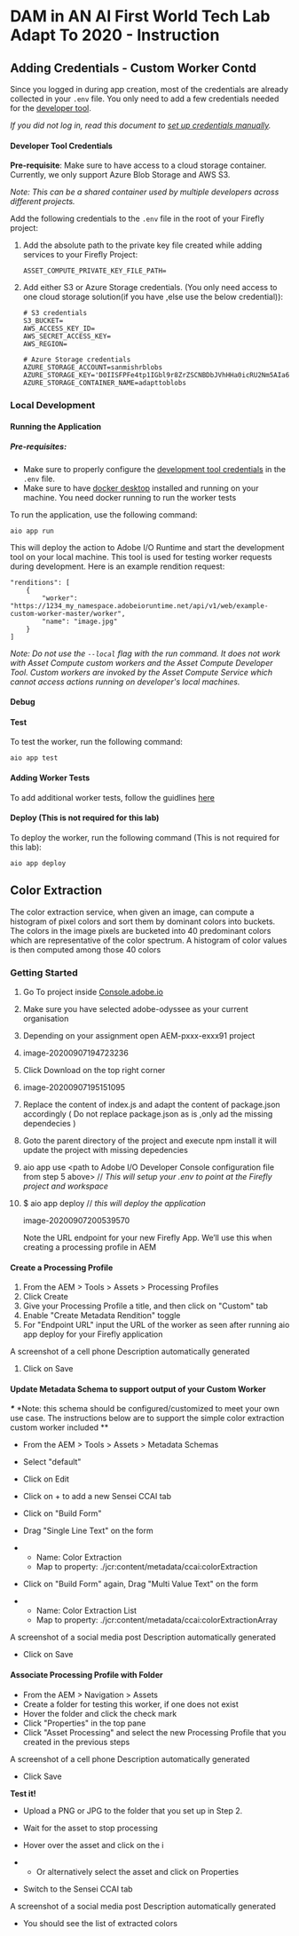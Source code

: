 # DAM in AN AI First World Tech Lab Adapt To 2020 - Instruction 

## Adding Credentials - Custom Worker Contd

Since you logged in during app creation, most of the credentials are already collected in your `.env` file. You only need to add a few credentials needed for the [developer tool](https://git.corp.adobe.com/nui/nui/blob/master/doc/developer/CustomWorkerDeveloperGuide.md#developer-tool-credentials).

*If you did not log in, read this document to [set up credentials manually](https://git.corp.adobe.com/nui/nui/blob/master/doc/developer/SettingUpCredentialsManually.md).*

#### Developer Tool Credentials

**Pre-requisite**: Make sure to have access to a cloud storage container. Currently, we only support Azure Blob Storage and AWS S3.

*Note: This can be a shared container used by multiple developers across different projects.*

Add the following credentials to the `.env` file in the root of your Firefly project:

1. Add the absolute path to the private key file created while adding services to your Firefly Project:

   ```
   ASSET_COMPUTE_PRIVATE_KEY_FILE_PATH=
   ```

2. Add either S3 or Azure Storage credentials. (You only need access to one cloud storage solution(if you have ,else use the below credential)):

   ```
   # S3 credentials
   S3_BUCKET=
   AWS_ACCESS_KEY_ID=
   AWS_SECRET_ACCESS_KEY=
   AWS_REGION=
   
   # Azure Storage credentials
   AZURE_STORAGE_ACCOUNT=sanmishrblobs
   AZURE_STORAGE_KEY='D0IISFPFe4tp1IGbl9r8ZrZSCNBDbJVhHHa0icRU2Nm5AIa6TKMkaRJkxB7NupIAIuwHNvP6qKEVOGe9I4emoA=='
   AZURE_STORAGE_CONTAINER_NAME=adapttoblobs
   ```

### Local Development

#### Running the Application

##### **Pre-requisites**:

- Make sure to properly configure the [development tool credentials](https://git.corp.adobe.com/nui/nui/blob/master/doc/developer/CustomWorkerDeveloperGuide.md#developer-tool-credentials) in the `.env` file.
- Make sure to have [docker desktop](https://www.docker.com/products/docker-desktop) installed and running on your machine. You need docker running to run the worker tests

To run the application, use the following command:

```
aio app run
```

This will deploy the action to Adobe I/O Runtime and start the development tool on your local machine. This tool is used for testing worker requests during development. Here is an example rendition request:

```
"renditions": [
    {
        "worker": "https://1234_my_namespace.adobeioruntime.net/api/v1/web/example-custom-worker-master/worker",
        "name": "image.jpg"
    }
]
```

*Note: Do not use the `--local` flag with the run command. It does not work with Asset Compute custom workers and the Asset Compute Developer Tool. Custom workers are invoked by the Asset Compute Service which cannot access actions running on developer's local machines.*

#### Debug

#### Test

To test the worker, run the following command:

```
aio app test
```

#### Adding Worker Tests

To add additional worker tests, follow the guidlines [here](https://git.corp.adobe.com/nui/nui/blob/master/doc/developer/AddWorkerTests.md)

#### Deploy (This is not required for this lab)

To deploy the worker, run the following command (This is not required for this lab):

```
aio app deploy
```

## Color Extraction 

The color extraction service, when given an image, can compute a histogram of pixel colors and sort them by dominant colors into buckets. The colors in the image pixels are bucketed into 40 predominant colors which are representative of the color spectrum. A histogram of color values is then computed among those 40 colors

### Getting Started 

1. Go To project inside  [Console.adobe.io](https://console.adobe.io/projects)

2. Make sure you have selected adobe-odyssee as your current organisation 

3. Depending on your assignment  open AEM-pxxx-exxx91 project 

4. image-20200907194723236

5. Click Download on the top right corner 

6. image-20200907195151095

7. Replace the content of index.js and adapt the content of package.json accordingly ( Do not replace package.json as is ,only ad the missing dependecies )

8. Goto the parent directory of the project and execute npm install it will update the project with missing depedencies 

9. aio app use <path to Adobe I/O Developer Console configuration file from step 5 above> // *This will setup your .env to point at the Firefly project and workspace*

10. $     aio app deploy // *this will deploy the application* 

    image-20200907200539570

    Note the URL endpoint for your new Firefly App. We’ll use this when creating a processing profile in AEM



#### **Create a Processing Profile**

1. From     the AEM > Tools > Assets > Processing Profiles
2. Click     Create
3. Give     your Processing Profile a title, and then click on "Custom" tab
4. Enable     "Create Metadata Rendition" toggle
5. For     "Endpoint URL" input the URL of the worker as seen after     running aio app deploy for your Firefly application

A screenshot of a cell phone  Description automatically generated

1. Click     on Save

 

 

#### **Update Metadata Schema to support output of your Custom Worker**

***\**** *Note: this schema should be configured/customized to meet your own use case. The instructions below are to support the simple color extraction custom worker included **

- From the AEM > Tools > Assets >     Metadata Schemas

- Select "default"

- Click on Edit

- Click on + to add a new Sensei     CCAI tab

- Click on "Build Form"

- Drag "Single Line Text" on the     form

- - Name: Color Extraction
  - Map to      property: ./jcr:content/metadata/ccai:colorExtraction

- Click on "Build Form" again,     Drag "Multi Value Text" on the form

- - Name: Color Extraction List
  - Map to      property: ./jcr:content/metadata/ccai:colorExtractionArray

A screenshot of a social media post  Description automatically generated

- Click on Save

 

#### **Associate Processing Profile with Folder**

- From the AEM > Navigation > Assets 
- Create a folder for testing this worker,     if one does not exist
- Hover the folder and click the check mark
- Click "Properties" in the top     pane
- Click "Asset Processing" and     select the new Processing Profile that you created in the previous steps

A screenshot of a cell phone  Description automatically generated

- Click Save

 

**Test it!**

- Upload a PNG or JPG to the folder that     you set up in Step 2.

- Wait for the asset to stop processing

- Hover over the asset and click on the i

- - Or alternatively select the asset and      click on Properties

- Switch to the Sensei CCAI tab

A screenshot of a social media post  Description automatically generated

- You should see the list of extracted     colors

